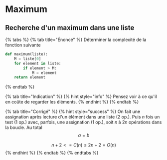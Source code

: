 # Maximum

## Recherche d'un maximum dans une liste

{% tabs %}
{% tab title="Énoncé" %}
Déterminer la complexité de la fonction suivante

```python
def maximum(liste):
    M = liste[0]
    for element in liste:
        if element > M:
            M = element
    return element
```
{% endtab %}

{% tab title="Indication" %}
{% hint style="info" %}
Pensez voir à ce qu'il en coûte de regarder les éléments.
{% endhint %}
{% endtab %}

{% tab title="Corrigé" %}
{% hint style="success" %}
On fait une assignation après lecture d'un élément dans une liste \(2 op.\). Puis $n$ fois un test \(1 op.\) avec, parfois, une assignation \(1 op.\), soit $n$ à $2n$ opérations dans la boucle. Au total $$a = b$$ 

$$
n + 2 <= C(n) \leq  2n + 2 = O(n)
$$
{% endhint %}
{% endtab %}
{% endtabs %}

